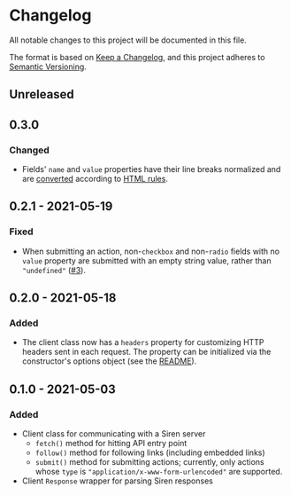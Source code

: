 # Changelog

All notable changes to this project will be documented in this file.

The format is based on [Keep a Changelog][kac], and this project adheres to
[Semantic Versioning][semver].

[kac]: https://keepachangelog.com/en/1.0.0
[semver]: https://semver.org/spec/v2.0.0.html

## Unreleased

## 0.3.0

### Changed

- Fields' `name` and `value` properties have their line breaks normalized and
  are [converted] according to [HTML rules][aae].

[aae]: https://html.spec.whatwg.org/multipage/form-control-infrastructure.html#append-an-entry
[converted]: https://infra.spec.whatwg.org/#javascript-string-convert

## 0.2.1 - 2021-05-19

### Fixed

- When submitting an action, non-`checkbox` and non-`radio` fields with no
  `value` property are submitted with an empty string value, rather than
  `"undefined"` ([#3]).

[#3]: https://github.com/siren-js/client/issues/3

## 0.2.0 - 2021-05-18

### Added

- The client class now has a `headers` property for customizing HTTP headers
  sent in each request. The property can be initialized via the constructor's
  options object (see the [README](README.md#http-headers)).

## 0.1.0 - 2021-05-03

### Added

- Client class for communicating with a Siren server
  - `fetch()` method for hitting API entry point
  - `follow()` method for following links (including embedded links)
  - `submit()` method for submitting actions; currently, only actions whose
    `type` is `"application/x-www-form-urlencoded"` are supported.
- Client `Response` wrapper for parsing Siren responses
